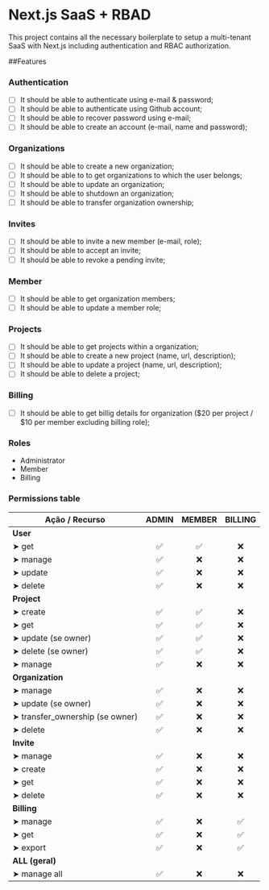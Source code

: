 # Next.js SaaS + RBAD

This project contains all the necessary boilerplate to setup a multi-tenant SaaS with Next.js including authentication and RBAC authorization.

##Features

### Authentication

- [ ] It should be able to authenticate using e-mail & password;
- [ ] It should be able to authenticate using Github account;
- [ ] It should be able to recover password using e-mail;
- [ ] It should be able to create an account (e-mail, name and password);

### Organizations

- [ ] It should be able to create a new organization;
- [ ] It should be able to to get organizations to which the user belongs;
- [ ] It should be able to update an organization;
- [ ] It should be able to shutdown an organization;
- [ ] It should be able to transfer organization ownership;

### Invites

- [ ] It should be able to invite a new member (e-mail, role);
- [ ] It should be able to accept an invite;
- [ ] It should be able to revoke a pending invite;

### Member

- [ ] It should be able to get organization members;
- [ ] It should be able to update a member role;

### Projects

- [ ] It should be able to get projects within a organization;
- [ ] It should be able to create a new project (name, url, description);
- [ ] It should be able to update a project (name, url, description);
- [ ] It should be able to delete a project;

### Billing

- [ ] It should be able to get billig details for organization ($20 per project / $10 per member excluding billing role);

### Roles

- Administrator
- Member
- Billing

### Permissions table

| Ação / Recurso                  | ADMIN | MEMBER | BILLING |
| ------------------------------- | :---: | :----: | :-----: |
| **User**                        |       |        |         |
| ➤ get                           |  ✅   |   ✅   |   ❌    |
| ➤ manage                        |  ✅   |   ❌   |   ❌    |
| ➤ update                        |  ✅   |   ❌   |   ❌    |
| ➤ delete                        |  ✅   |   ❌   |   ❌    |
| **Project**                     |       |        |         |
| ➤ create                        |  ✅   |   ✅   |   ❌    |
| ➤ get                           |  ✅   |   ✅   |   ❌    |
| ➤ update (se owner)             |  ✅   |   ✅   |   ❌    |
| ➤ delete (se owner)             |  ✅   |   ✅   |   ❌    |
| ➤ manage                        |  ✅   |   ❌   |   ❌    |
| **Organization**                |       |        |         |
| ➤ manage                        |  ✅   |   ❌   |   ❌    |
| ➤ update (se owner)             |  ✅   |   ❌   |   ❌    |
| ➤ transfer_ownership (se owner) |  ✅   |   ❌   |   ❌    |
| ➤ delete                        |  ✅   |   ❌   |   ❌    |
| **Invite**                      |       |        |         |
| ➤ manage                        |  ✅   |   ❌   |   ❌    |
| ➤ create                        |  ✅   |   ❌   |   ❌    |
| ➤ get                           |  ✅   |   ❌   |   ❌    |
| ➤ delete                        |  ✅   |   ❌   |   ❌    |
| **Billing**                     |       |        |         |
| ➤ manage                        |  ✅   |   ❌   |   ✅    |
| ➤ get                           |  ✅   |   ❌   |   ✅    |
| ➤ export                        |  ✅   |   ❌   |   ✅    |
| **ALL (geral)**                 |       |        |         |
| ➤ manage all                    |  ✅   |   ❌   |   ❌    |
